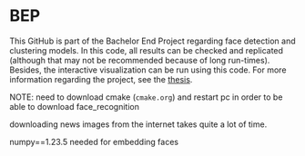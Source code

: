 # BEP
This GitHub is part of the Bachelor End Project regarding face detection and clustering models. In this code, all results can be checked and replicated (although that may not be recommended because of long run-times). Besides, the interactive visualization can be run using this code. For more information regarding the project, see the [thesis](https://github.com/stiverthijmen163/BEP/blob/main/Full_Thesis_BEP.pdf).

NOTE: need to download cmake (`cmake.org`) and restart pc in order to be able to download face_recognition

downloading news images from the internet takes quite a lot of time.

numpy==1.23.5 needed for embedding faces